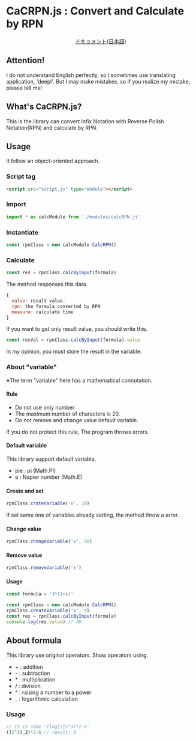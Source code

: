 # CaCRPN.js : Convert and Calculate by RPN

<div style="text-align: center">
  <a href="./DOC/ドキュメント.md">
    ドキュメント(日本語)
  </a>
</div>

## Attention!
I do not understand English perfectly, so I sometimes use translating application, 'deepl'. But I may make mistakes, so if you realize my mistake, please tell me!

## What's CaCRPN.js?
This is the library can convert Infix Notation with Reverse Polish Notation(RPN) and calculate by RPN.

## Usage
It follow an object-oriented approach.

### Script tag
```html
<script src="script.js" type="module"></script>
```

### Import
```js
import * as calcModule from './modules/calcRPN.js'
```

### Instantiate
```js
const rpnClass = new calcModule.CalcRPN()
```

### Calculate
```js
const res = rpnClass.calcByInput(formula)
```
The method responses this data.
```js
{
  value: result value,
  rpn: the formula converted by RPN
  measure: calculate time
}
```
If you want to get only result value, you should write this.
```js
const resVal = rpnClass.calcByInput(formula).value
```
In my opinion, you must store the result in the variable.

### About "variable"
※The term "variable" here has a mathematical connotation.

#### Rule
- Do not use only number
- The maximum number of characters is 20.
- Do not remove and change value default variable.

If you do not protect this rule, The program throws errors.

#### Default variable
This library support default variable.
- pie : pi (Math.PI)
- e : Napier number (Math.E)

#### Create and set
```js
rpnClass.crateVariable('x', 10)
```
If set same one of variables already setting, the method throw a error.

#### Change value
```js
rpnClass.changeVariable('x', 50)
```

#### Remove value
```js
rpnClass.removeVariable('x')
```


#### Usage
```js
const formula = '3*(1+x)'

const rpnClass = new calcModule.CalcRPN()
rpnClass.createVariable('x', 9)
const res = rpnClass.calcByInput(formula)
console.log(res.value) // 30
```

## About formula
This library use original operators. Show operators using.
- \+ : addition
- \- : subtraction
- \* : multiplication
- / : division
- ^ : raising a number to a power
- _ : logarithmic calculation


### Usage
```js
// It is same '(log[2]2^3)*2-6'
((2^3)_2)*2-6 // result: 0
```